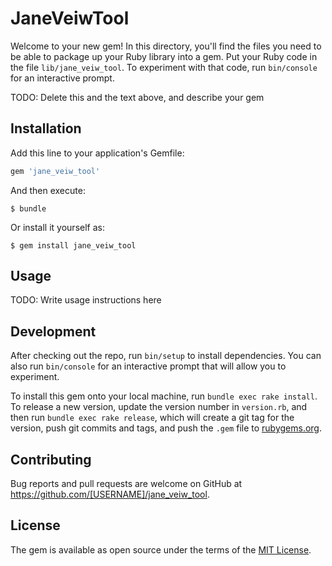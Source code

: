 # JaneVeiwTool

Welcome to your new gem! In this directory, you'll find the files you need to be able to package up your Ruby library into a gem. Put your Ruby code in the file `lib/jane_veiw_tool`. To experiment with that code, run `bin/console` for an interactive prompt.

TODO: Delete this and the text above, and describe your gem

## Installation

Add this line to your application's Gemfile:

```ruby
gem 'jane_veiw_tool'
```

And then execute:

    $ bundle

Or install it yourself as:

    $ gem install jane_veiw_tool

## Usage

TODO: Write usage instructions here

## Development

After checking out the repo, run `bin/setup` to install dependencies. You can also run `bin/console` for an interactive prompt that will allow you to experiment.

To install this gem onto your local machine, run `bundle exec rake install`. To release a new version, update the version number in `version.rb`, and then run `bundle exec rake release`, which will create a git tag for the version, push git commits and tags, and push the `.gem` file to [rubygems.org](https://rubygems.org).

## Contributing

Bug reports and pull requests are welcome on GitHub at https://github.com/[USERNAME]/jane_veiw_tool.

## License

The gem is available as open source under the terms of the [MIT License](https://opensource.org/licenses/MIT).
